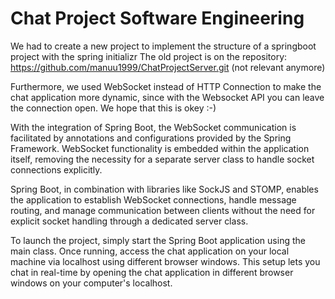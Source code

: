# Chat Project Software Engineering

We had to create a new project to implement the structure of a springboot project with the spring initializr The old project is on the repository: 
https://github.com/manuu1999/ChatProjectServer.git (not relevant anymore)

Furthermore, we used WebSocket instead of HTTP Connection to make the chat application more dynamic, since with the Websocket API you can leave the connection open. We hope that this is okey :-)

With the integration of Spring Boot, the WebSocket communication is facilitated by annotations and configurations provided by the Spring Framework. WebSocket functionality is embedded within the application itself, removing the necessity for a separate server class to handle socket connections explicitly.

Spring Boot, in combination with libraries like SockJS and STOMP, enables the application to establish WebSocket connections, handle message routing, and manage communication between clients without the need for explicit socket handling through a dedicated server class.

To launch the project, simply start the Spring Boot application using the main class. Once running, access the chat application on your local machine via localhost using different browser windows. This setup lets you chat in real-time by opening the chat application in different browser windows on your computer's localhost.
